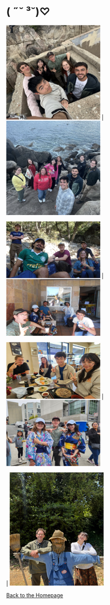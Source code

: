 # ( ˶˘ ³˘)♡

<img src="20250721_023145_7EBA52.jpg" width="250" height="250"> | <img src="BBEAB2A4-BC1E-4E7C-9333-1B533BB72B79.jpeg" width="250" height="250">

<img src="20250730_124530_753A0C.JPEG" width="250" height="150"> | <img src="20250808_103642_315FBC.JPEG" width="250" height="150">

<img src="6294e766-47aa-4a88-b8a7-d21e0805a4ff.JPG" width="250" height="150"> | <img src="20250803_131822_77081A.JPEG" width="250" height="175">

 | <img src="20250809_100658_351B0A.JPEG" width="250" height="300">

[Back to the Homepage](./index.md)
